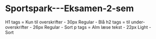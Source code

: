 # Sportspark---Eksamen-2-sem

H1 tags = Kun til overskrifter - 30px Regular - Blå
h2 tags = til under-overskrifter - 26px Regular - Sort
p tags = Alm læse tekst - 22px Light - Sort
